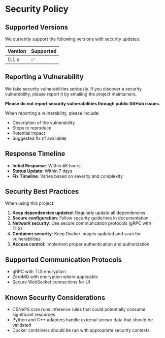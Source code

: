 # Security Policy

## Supported Versions

We currently support the following versions with security updates:

| Version | Supported          |
| ------- | ------------------ |
| 0.1.x   | :white_check_mark: |

## Reporting a Vulnerability

We take security vulnerabilities seriously. If you discover a security vulnerability, please report it by emailing the project maintainers.

**Please do not report security vulnerabilities through public GitHub issues.**

When reporting a vulnerability, please include:

- Description of the vulnerability
- Steps to reproduce
- Potential impact
- Suggested fix (if available)

## Response Timeline

- **Initial Response**: Within 48 hours
- **Status Update**: Within 7 days
- **Fix Timeline**: Varies based on severity and complexity

## Security Best Practices

When using this project:

1. **Keep dependencies updated**: Regularly update all dependencies
2. **Secure configuration**: Follow security guidelines in documentation
3. **Network security**: Use secure communication protocols (gRPC with TLS)
4. **Container security**: Keep Docker images updated and scan for vulnerabilities
5. **Access control**: Implement proper authentication and authorization

## Supported Communication Protocols

- gRPC with TLS encryption
- ZeroMQ with encryption where applicable
- Secure WebSocket connections for UI

## Known Security Considerations

- CSNePS core runs inference rules that could potentially consume significant resources
- Python and C++ adapters handle external sensor data that should be validated
- Docker containers should be run with appropriate security contexts
